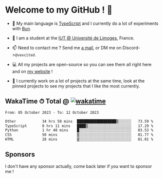 # Welcome to my GitHub ! 🌃

- 🔭 My main language is [TypeScript](https://www.typescriptlang.org/) and I currently do a lot of experiments with [Bun](https://bun.sh).

- 🌱 I am a student at the [IUT @ Université de Limoges](https://iut.unilim.fr), France.

- 📫 Need to contact me ? Send me <a href="mailto:mikkel@milescode.dev">a mail</a>, or DM me on Discord->`@vexcited`.

- 💻 All my projects are open-source so you can see them all right here and on <a href="https://vexcited.vercel.app">my website</a> !

- 👀 I currently work on a lot of projects at the same time, look at the pinned projects to see my projects that I like the most currently.

## WakaTime ⏱ Total @ [![wakatime](https://wakatime.com/badge/user/0839e595-e07a-435c-8d59-ed95f2a3d6dd.svg)](https://wakatime.com/@0839e595-e07a-435c-8d59-ed95f2a3d6dd)

<!--START_SECTION:waka-->

```txt
From: 05 October 2023 - To: 12 October 2023

Other            34 hrs 50 mins  ██████████████████▒░░░░░░   73.59 %
TypeScript       8 hrs 11 mins   ████▒░░░░░░░░░░░░░░░░░░░░   17.29 %
Python           1 hr 40 mins    █░░░░░░░░░░░░░░░░░░░░░░░░   03.53 %
CSS              50 mins         ▒░░░░░░░░░░░░░░░░░░░░░░░░   01.77 %
HTML             28 mins         ▒░░░░░░░░░░░░░░░░░░░░░░░░   01.01 %
```

<!--END_SECTION:waka-->

## Sponsors

I don't have any sponsor actually, come back later if you want to sponsor me !
